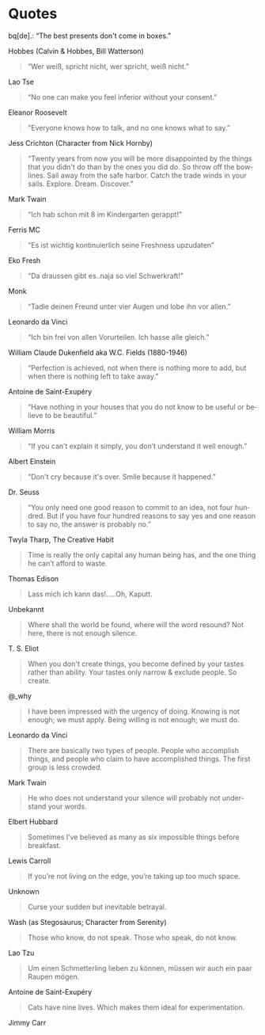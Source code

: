 # Quotes #

bq[de].: &#8220;The best presents don't come in boxes.&#8221;

Hobbes (Calvin & Hobbes, Bill Watterson)

<blockquote lang="de">
<p lang="de">&#8220;Wer weiß, spricht nicht, wer spricht, weiß nicht.&#8221;</p>
</blockquote>

Lao Tse

<blockquote lang="en">
<p lang="en">&#8220;No one can make you feel inferior without your consent.&#8221;</p>
</blockquote>

Eleanor Roosevelt

<blockquote lang="en">
<p lang="en">&#8220;Everyone knows how to talk, and no one knows what to say.&#8221;</p>
</blockquote>

Jess Crichton (Character from Nick Hornby)

<blockquote lang="en">
<p lang="en">&#8220;Twenty years from now you will be more disappointed by the things that you didn't do than by the ones you did do. So throw off the bowlines. Sail away from the safe harbor. Catch the trade winds in your sails. Explore. Dream. Discover.&#8221;</p>
</blockquote>

Mark Twain

<blockquote lang="de">
<p lang="de">&#8220;Ich hab schon mit 8 im Kindergarten gerappt!&#8221;</p>
</blockquote>

Ferris MC

<blockquote lang="de">
<p lang="de">&#8220;Es ist wichtig kontinuierlich seine Freshness upzudaten&#8221;</p>
</blockquote>

Eko Fresh

<blockquote lang="de">
<p lang="de">&#8220;Da draussen gibt es..naja so viel Schwerkraft!&#8221;</p>
</blockquote>

Monk

<blockquote lang="de">
<p lang="de">&#8220;Tadle deinen Freund unter vier Augen und lobe ihn vor allen.&#8221;</p>
</blockquote>

Leonardo da Vinci

<blockquote lang="de">
<p lang="de">&#8220;Ich bin frei von allen Vorurteilen. Ich hasse alle gleich.&#8221;</p>
</blockquote>

William Claude Dukenfield aka W.C. Fields (1880-1946)

<blockquote lang="en">
<p lang="en">&#8220;Perfection is achieved, not when there is nothing more to add, but when there is nothing left to take away.&#8221;</p>
</blockquote>

Antoine de Saint-Exupéry

<blockquote lang="en">
<p lang="en">&#8220;Have nothing in your houses that you do not know to be useful or believe to be beautiful.&#8221;</p>
</blockquote>

William Morris

<blockquote lang="en">
<p lang="en">&#8220;If you can’t explain it simply, you don’t understand it well enough.&#8221;</p>
</blockquote>

Albert Einstein

<blockquote lang="en">
<p lang="en">&#8220;Don't cry because it's over. Smile because it happened.&#8221;</p>
</blockquote>

Dr. Seuss

<blockquote lang="en">
<p lang="en">&#8220;You only need one good reason to commit to an idea, not four hundred. But if you have four hundred reasons to say yes and one reason to say no, the answer is probably no.&#8221;</p>
</blockquote>

Twyla Tharp, The Creative Habit

<blockquote lang="en">
<p lang="en">Time is really the only capital any human being has, and the one thing he can’t afford to waste.</p>
</blockquote>

Thomas Edison

<blockquote lang="de">
<p lang="de">Lass mich ich kann das!&#8230;..Oh, Kaputt.</p>
</blockquote>

Unbekannt

<blockquote lang="en">
<p lang="en">Where shall the world be found, where will the word resound? Not here, there is not enough silence.</p>
</blockquote>

T. S. Eliot

<blockquote lang="en">
<p lang="en">When you don't create things, you become defined by your tastes rather than ability. Your tastes only narrow &amp; exclude people. So create.</p>
</blockquote>

@\_why

<blockquote lang="en">
<p lang="en">I have been impressed with the urgency of doing. Knowing is not enough; we must apply. Being willing is not enough; we must do.</p>
</blockquote>

Leonardo da Vinci

<blockquote lang="en">
<p lang="en">There are basically two types of people. People who accomplish things, and people who claim to have accomplished things. The first group is less crowded.</p>
</blockquote>

Mark Twain

<blockquote lang="en">
<p lang="en">He who does not understand your silence will probably not understand your words.</p>
</blockquote>

Elbert Hubbard

<blockquote lang="en">
<p lang="en">Sometimes I’ve believed as many as six impossible things before breakfast.</p>
</blockquote>

Lewis Carroll

<blockquote lang="en">
<p lang="en">If you’re not living on the edge, you’re taking up too much space.</p>
</blockquote>

Unknown

<blockquote lang="en">
<p lang="en">Curse your sudden but inevitable betrayal.</p>
</blockquote>

Wash (as Stegosaurus; Character from Serenity)

<blockquote lang="en">
<p lang="en">Those who know, do not speak. Those who speak, do not know.</p>
</blockquote>

Lao Tzu

<blockquote lang="de">
<p lang="de">Um einen Schmetterling lieben zu können, müssen wir auch ein paar Raupen mögen.</p>
</blockquote>

Antoine de Saint-Exupéry

<blockquote lang="en">
<p lang="en">Cats have nine lives. Which makes them ideal for experimentation.</p>
</blockquote>

Jimmy Carr
